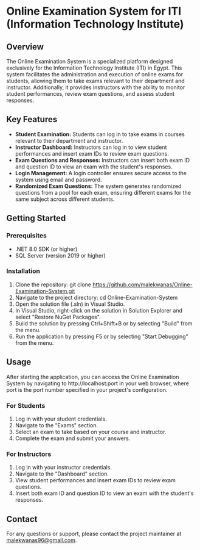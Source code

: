 # Online Examination System for ITI (Information Technology Institute)

## Overview
The Online Examination System is a specialized platform designed exclusively for the Information Technology Institute (ITI) in Egypt. This system facilitates the administration and execution of online exams for students, allowing them to take exams relevant to their department and instructor. Additionally, it provides instructors with the ability to monitor student performances, review exam questions, and assess student responses.

## Key Features
- **Student Examination:** Students can log in to take exams in courses relevant to their department and instructor.
- **Instructor Dashboard:** Instructors can log in to view student performances and insert exam IDs to review exam questions.
- **Exam Questions and Responses:** Instructors can insert both exam ID and question ID to view an exam with the student's responses.
- **Login Management:** A login controller ensures secure access to the system using email and password.
- **Randomized Exam Questions:** The system generates randomized questions from a pool for each exam, ensuring different exams for the same subject across different students.

## Getting Started
### Prerequisites
- .NET 8.0 SDK (or higher)
- SQL Server (version 2019 or higher)

### Installation
1. Clone the repository: git clone https://github.com/malekwanas/Online-Examination-System.git
2. Navigate to the project directory: cd Online-Examination-System
3. Open the solution file (.sln) in Visual Studio.
4. In Visual Studio, right-click on the solution in Solution Explorer and select "Restore NuGet Packages".
5. Build the solution by pressing Ctrl+Shift+B or by selecting "Build" from the menu.
6. Run the application by pressing F5 or by selecting "Start Debugging" from the menu.

## Usage
After starting the application, you can access the Online Examination System by navigating to http://localhost:port in your web browser, where port is the port number specified in your project's configuration.

### For Students
1. Log in with your student credentials.
2. Navigate to the "Exams" section.
3. Select an exam to take based on your course and instructor.
4. Complete the exam and submit your answers.

### For Instructors
1. Log in with your instructor credentials.
2. Navigate to the "Dashboard" section.
3. View student performances and insert exam IDs to review exam questions.
4. Insert both exam ID and question ID to view an exam with the student's responses.

## Contact
For any questions or support, please contact the project maintainer at [malekwanas96@gmail.com](mailto:malekwanas96@gmail.com).


